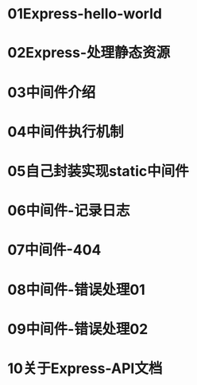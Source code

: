 # 01Express-hello-world
# 02Express-处理静态资源
# 03中间件介绍
# 04中间件执行机制
# 05自己封装实现static中间件
# 06中间件-记录日志
# 07中间件-404
# 08中间件-错误处理01
# 09中间件-错误处理02
# 10关于Express-API文档